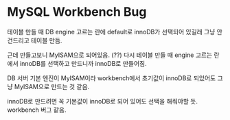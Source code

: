 # MySQL Workbench Bug
테이블 만들 때 DB engine 고르는 란에 default로 innoDB가 선택되어 있길래 그냥 안 건드리고 테이블 만듬.

근데 만들고보니 MyISAM으로 되어있음. (??)
다시 테이블 만들 때 engine 고르는 란에서 innoDB를 선택하고 만드니까 innoDB로 만들어짐.

DB 서버 기본 엔진이 MyISAM이라 workbench에서 초기값이 innoDB로 되있어도 그냥 MyISAM으로 만드는 것 같음.

innoDB로 만드려면 꼭 기본값이 innoDB로 되어 있어도 선택을 해줘야할 듯.
workbench 버그 같음.